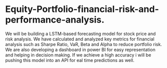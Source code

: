 # Equity-Portfolio-financial-risk-and-performance-analysis.
We will be building a LSTM-based forecasting model for stock price and risk analysis.
We have calculated and analyzed key metrics for financial analysis such as Sharpe Ratio, VaR, Beta and Alpha to reduce portfolio risk.
We are also developing a dashboard in power BI for easy representation and helping in decision making.
If we achieve a high accuracy i will be pushing this model into an API for eal time predictions as well.

